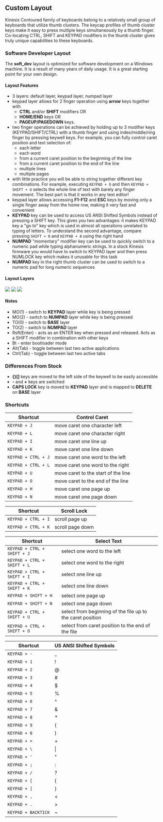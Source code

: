 ## Custom Layout
Kinesis Contoured family of keyboards belong to a relatively small group of keyboards that utilize thumb clusters. The keycap profiles of thumb cluster keys make it easy to press multiple keys simultaneously by a thumb finger. Co-locating CTRL, SHIFT and KEYPAD modifiers in the thumb cluster gives truly unique capabilities to these keyboards.

### Software Developer Layout
The **soft_dev** layout is optimized for software development on a Windows machine. It is a result of many years of daily usage. It is a great starting point for your own design.

#### Layout Features
- 3 layers: default layer, keypad layer, numpad layer
- keypad layer allows for 2 finger operation using **arrow** keys together with
    - **CTRL** and/or **SHIFT** modifiers OR
    - **HOME/END** keys OR
    - **PAGEUP/PAGEDOWN** keys.  
- two finger operations can be achieved by holding up to 3 modifier keys (KEYPAD/SHIFT/CTRL) with a thumb finger and using index/middle/ring finger by pressing keywell keys. For example, you can fully control caret position and text selection of:  
    - each letter
    - each word
    - from a current caret position to the beginning of the line
    - from a current caret position to the end of the line
    - multiple lines
    - multiple pages
- with little practice you will be able to string together different key combinations. For example, executing `KEYPAD + O` and then `KEYPAD + SHIFT + U` selects the whole line of text with barely any finger movement. The best part is that it works in any text editor!
- keypad layer allows accessing **F1-F12** and **ESC** keys by moving only a single finger away from the home row, making it very fast and convenient
- **KEYPAD** key can be used to access US ANSI Shifted Symbols instead of pressing a SHIFT key. This gives you two advantages: it makes KEYPAD key a "go to" key which is used in almost all operations unrelated to typing of letters. To understand the second advantage, compare pressing `SHIFT + 0` and `KEYPAD + 0` using the right hand
- **NUMPAD** "momentary" modifier key can be used to quickly switch to a numeric pad while typing alphanumeric strings. In a stock Kinesis firmware you would have to switch to KEYPAD layer and then press NUMLOCK key which makes it unusable for this task
- **NUMPAD** key in the right thumb cluster can be used to switch to a numeric pad for long numeric sequences

#### Layout Layers

<img src="https://i.imgur.com/86LCI3zh.jpg"> 
<img src="https://i.imgur.com/Gv4WBw7h.jpg"/> 
<img src="https://i.imgur.com/gKXMUI2h.jpg"/> 

#### Notes
- MO(1) - switch to **KEYPAD** layer while key is being pressed
- MO(2) - switch to **NUMPAD** layer while key is being pressed
- TO(0) - switch to **BASE** layer 
- TO(2) - switch to **NUMPAD** layer 
- Rsft(Enter) - acts as an ENTER key when pressed and released. Acts as a SHIFT modifier in combination with other keys
- Bt - enter bootloader mode
- Alt(Tab) - toggle between last two active applications
- Ctrl(Tab) - toggle between last two active tabs


### Differences From Stock
- **{}[]** keys are moved to the left side of the keywell to be easily accessible
- **-** and **+** keys are switched
- **CAPS LOCK** key is moved to **KEYPAD** layer and is mapped to **DELETE** on **BASE** layer

### Shortcuts


|Shortcut             | Control Caret                         |
|---------------------|---------------------------------------|
|`KEYPAD + J`         | move caret one character left         | 
|`KEYPAD + L`         | move caret one character right        | 
|`KEYPAD + I`         | move caret one line up                | 
|`KEYPAD + K`         | move caret one line down              | 
|`KEYPAD + CTRL + J`  | move caret one word to the left       | 
|`KEYPAD + CTRL + L`  | move caret one word to the right      | 
|`KEYPAD + U`         | move caret to the start of the line   | 
|`KEYPAD + O`         | move caret to the end of the line     | 
|`KEYPAD + H`         | move caret one page up                | 
|`KEYPAD + N`         | move caret one page down              | 


|Shortcut             | Scroll Lock                           |
|---------------------|---------------------------------------|
|`KEYPAD + CTRL + I`  | scroll page up                        | 
|`KEYPAD + CTRL + K`  | scroll page down                      | 


|Shortcut                     | Select Text                   |
|-----------------------------|-------------------------------|
|`KEYPAD + CTRL + SHIFT + J`  | select one word to the left   | 
|`KEYPAD + CTRL + SHIFT + L`  | select one word to the right  | 
|`KEYPAD + CTRL + SHIFT + I`  | select one line up            | 
|`KEYPAD + CTRL + SHIFT + K`  | select one line down          | 
|`KEYPAD + SHIFT + H`         | select one page up            | 
|`KEYPAD + SHIFT + N`         | select one page down          | 
|`KEYPAD + CTRL + SHIFT + U`  | select from beginning of the file up to the caret position   | 
|`KEYPAD + CTRL + SHIFT + O`  | select from caret position to the end of the file  | 


|Shortcut             | US ANSI Shifted Symbols               |
|---------------------|---------------------------------------|
|`KEYPAD + -`         | _                                     | 
|`KEYPAD + 1`         | !                                     | 
|`KEYPAD + 2`         | @                                     | 
|`KEYPAD + 3`         | #                                     | 
|`KEYPAD + 4`         | $                                     | 
|`KEYPAD + 5`         | %                                     | 
|`KEYPAD + 6`         | ^                                     | 
|`KEYPAD + 7`         | &                                     | 
|`KEYPAD + 8`         | *                                     | 
|`KEYPAD + 9`         | (                                     | 
|`KEYPAD + 0`         | )                                     | 
|`KEYPAD + =`         | +                                     | 
|`KEYPAD + \`         | \|                                    | 
|`KEYPAD + '`         | "                                     | 
|`KEYPAD + ;`         | :                                     | 
|`KEYPAD + /`         | ?                                     | 
|`KEYPAD + [`         | {                                     | 
|`KEYPAD + ]`         | }                                     | 
|`KEYPAD + ,`         | <                                     | 
|`KEYPAD + .`         | >                                     | 
|`KEYPAD + BACKTICK`  | ~                                     | 